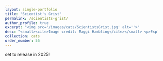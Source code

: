 ```yaml
---
layout: single-portfolio
title: "Scientist's Grist"
permalink: /scientists-grist/
author_profile: true
excerpt: "<img src='/images/cats/ScientistsGrist.jpg' alt=''>"
desc: "<small><cite>Image credit: Maggi Hambling</cite></small> <p>Exploring what it means to be a scientist</p>"
collection: cats
order_number: 55
---
```


set to release in 2025!
